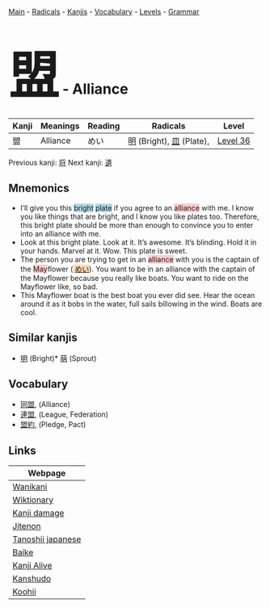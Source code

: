 <style> bigfont {font-size: 100px}</style>
[Main](../README.md) -
[Radicals](../radicals.md) -
[Kanjis](../kanjis.md) -
[Vocabulary](../vocabulary.md) -
[Levels](../levels.md) -
[Grammar](../grammar.md)
# <bigfont> 盟</bigfont> - Alliance 

| Kanji | Meanings | Reading | Radicals | Level |
| --- | --- | --- | --- | --- |
| 盟 | Alliance | めい | [明](../radicals/明.md) (Bright), [皿](../radicals/皿.md) (Plate),  | [Level 36](../levels/wk_level36.md) |

Previous kanji: [将](将.md) Next kanji: [遺](遺.md) 

## Mnemonics
 * I’ll give you this <span style="background-color:#ADD8E6"> bright</span> <span style="background-color:#ADD8E6"> plate</span> if you agree to an <span style="background-color:#ffcccb"> alliance</span> with me. I know you like things that are bright, and I know you like plates too. Therefore, this bright plate should be more than enough to convince you to enter into an alliance with me.
* Look at this bright plate. Look at it. It’s awesome. It’s blinding. Hold it in your hands. Marvel at it. Wow. This plate is sweet.
* The person you are trying to get in an <span style="background-color:#ffcccb"> alliance</span> with you is the captain of the <span style="background-color:#ffcccb"> May</span>flower (<span style="background-color:#fed8b1"> [めい](https://jisho.org/search/めい)</span>). You want to be in an alliance with the captain of the Mayflower because you really like boats. You want to ride on the Mayflower like, so bad.
* This Mayflower boat is the best boat you ever did see. Hear the ocean around it as it bobs in the water, full sails billowing in the wind. Boats are cool.


## Similar kanjis
 * [明](明.md) (Bright)* [萌](萌.md) (Sprout)


## Vocabulary
 * [同盟](../vocabulary/盟.md), (Alliance)
* [連盟](../vocabulary/盟.md), (League, Federation)
* [盟約](../vocabulary/盟.md), (Pledge, Pact)



## Links 

| Webpage |
| --- |
| [Wanikani          ](https://www.wanikani.com/kanji/盟) |
| [Wiktionary        ](https://en.wiktionary.org/wiki/盟) |
| [Kanji damage      ](http://www.kanjidamage.com/kanji/search?utf8=✓&q=盟) |
| [Jitenon           ](https://jitenon.com/kanji/盟) |
| [Tanoshii japanese ](https://www.tanoshiijapanese.com/dictionary/kanji.cfm?k=盟) |
| [Baike             ](https://baike.baidu.com/item/盟) |
| [Kanji Alive       ](https://app.kanjialive.com/盟) |
| [Kanshudo          ](https://www.kanshudo.com/searchmn?q=盟) |
| [Koohii            ](https://kanji.koohii.com/study/kanji/盟) |
